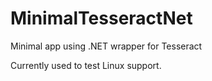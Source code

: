 # MinimalTesseractNet
Minimal app using .NET wrapper for Tesseract

Currently used to test Linux support.
